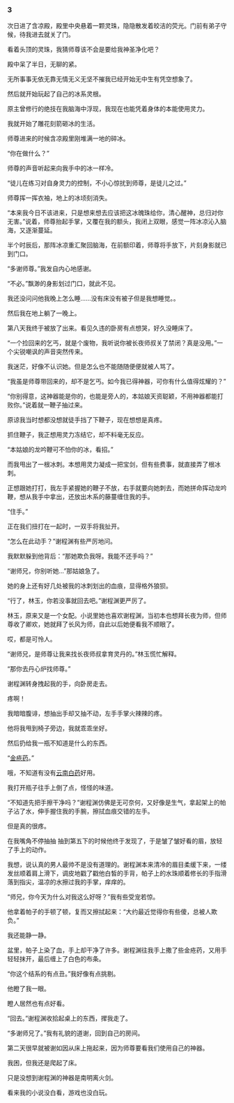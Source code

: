 ### 3

次日进了含凉殿，殿里中央悬着一颗灵珠，隐隐散发着皎洁的荧光。门前有弟子守候，待我进去就关了门。

看着头顶的灵珠，我猜师尊该不会是要给我神圣净化吧？

殿中呆了半日，无聊的紧。

无所事事无依无靠无情无义无坚不摧我已经开始无中生有凭空想象了。

然后就开始玩起了自己的冰系灵根。

原主曾修行的绝技在我脑海中浮现，我现在也能凭着身体的本能使用灵力。

我就开始了雕花刻箭砸冰的生活。

师尊进来的时候含凉殿里刚堆满一地的碎冰。

“你在做什么？”

师尊的声音听起来向我手中的冰一样冷。

“徒儿在练习对自身灵力的控制，不小心惊扰到师尊，是徒儿之过。”

师尊挥一挥衣袖，地上的冰顷刻消失。

“本来我今日不该进来，只是想来想去应该把这冰魄珠给你，清心醒神，总归对你无害。”说着，师尊抬起手掌，又覆在我的额头，我闭上双眼，感觉一阵冰凉沁入脑海，又逐渐蔓延。

半个时辰后，那阵冰凉重汇聚回脑海，在前额印着，师尊将手放下，片刻身影就已到门口。

“多谢师尊。”我发自内心地感谢。

“不必。”飘渺的身影划过门口，就此不见。

我还没问问他我晚上怎么睡......没有床没有被子但是我想睡觉。。

然后我在地上躺了一晚上。

第八天我终于被放了出来。看见久违的卧房有点想哭，好久没睡床了。

“一个捡回来的乞丐，就是个废物，我听说你被长夜师叔关了禁闭？真是没用。”一个尖锐嘲讽的声音突然传来。

我迷茫，好像不认识她。但是怎么也不能随随便便就被人骂了。

“我虽是师尊带回来的，却不是乞丐。如今我已得神器，可你有什么值得炫耀的？”

“你别得意，这神器能是你的，也能是旁人的，本姑娘天资聪颖，不用神器都能打败你。”说着就一鞭子抽过来。

原谅我当时想都没想就徒手挡了下鞭子，现在想想是真疼。

抓住鞭子，我正想用灵力冻结它，却不料毫无反应。

“本姑娘的龙吟鞭可不怕你的冰，看招。”

而我甩出了一根冰刺。本想用灵力凝成一把宝剑，但有些费事，就直接弄了根冰刺。

正想跟她打打，我左手紧握她的鞭子不放，右手就要向她刺去，而她拼命挥动龙吟鞭，想从我手中拿出，还放出木系的藤蔓缠住我的手。

“住手。”

正在我们扭打在一起时，一双手将我扯开。

“怎么在此动手？”谢程渊有些严厉地问。

我默默躲到他背后：“那她欺负我呀。我能不还手吗？”

“谢师兄，你别听她...”那姑娘急了。

她的身上还有好几处被我的冰刺划出的血痕，显得格外狼狈。

“行了，林玉，你若没事就回去吧。”谢程渊更严厉了。

林玉，原来又是一个女配。小说里她也喜欢谢程渊，当初本也想拜长夜为师，但师尊收了卿欢，她就拜了长风为师，自此以后她便看我不顺眼了。

哎，都是可怜人。

“谢师兄，是师尊让我来找长夜师叔拿育灵丹的。”林玉慌忙解释。

“那你去丹心炉找师尊。”

谢程渊转身拽起我的手，向卧房走去。

疼啊！

我暗暗腹诽，想抽出手却又抽不动，左手手掌火辣辣的疼。

他将我甩到椅子旁边，我就乖乖坐好。

然后扔给我一瓶不知道是什么的东西。

“[金疮药](https://www.zhihu.com/search?q=%E9%87%91%E7%96%AE%E8%8D%AF&search_source=Entity&hybrid_search_source=Entity&hybrid_search_extra=%7B%22sourceType%22%3A%22answer%22%2C%22sourceId%22%3A1386693204%7D)。”

哦，不知道有没有[云南白药](https://www.zhihu.com/search?q=%E4%BA%91%E5%8D%97%E7%99%BD%E8%8D%AF&search_source=Entity&hybrid_search_source=Entity&hybrid_search_extra=%7B%22sourceType%22%3A%22answer%22%2C%22sourceId%22%3A1386693204%7D)好用。

我打开瓶子往手上倒了点，怪怪的味道。

“不知道先把手擦干净吗？”谢程渊仿佛是无可奈何，又好像是生气，拿起架上的帕子沾了水，伸手握住我的手腕，擦拭血痕交错的左手。

但是真的很疼。

在我嘴角不停抽抽 抽到第五下的时候他终于发现了，于是皱了皱好看的眉，放轻了手上的动作。

我想，说认真的男人最帅不是没有道理的。谢程渊本来清冷的眉目柔缓下来，一缕发丝顺着肩上滑下，调皮地戳了戳他白皙的手背，帕子上的水珠顺着修长的手指滑落到指尖，温凉的水擦过我的手掌，痒痒的。

“师兄，你今天为什么对我这么好呀？”我有些受宠若惊。

他拿着帕子的手顿了顿，复而又擦拭起来：“大约最近觉得你有些傻，总被人欺负。”

我还能静一静。

盆里，帕子上染了血，手上却干净了许多。谢程渊往我手上撒了些金疮药，又用手轻轻抹开，最后缠上了白色的布条。

“你这个结系的有点丑。”我好像有点挑剔。

他瞪了我一眼。

瞪人居然也有点好看。

“回去。”谢程渊收拾起桌上的东西，撵我走了。

“多谢师兄了。”我有礼貌的道谢，回到自己的房间。

第二天很早就被谢如因从床上拖起来，因为师尊要看我们使用自己的神器。

我困，但我还是爬起了床。

只是没想到谢程渊的神器是南明离火剑。

看来我的小说没白看，游戏也没白玩。